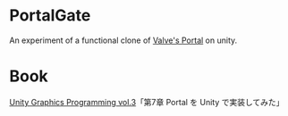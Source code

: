 # PortalGate
An experiment of a functional clone of [Valve's Portal](https://store.steampowered.com/app/400/Portal/?l=japanese) on unity.
 
# Book
[Unity Graphics Programming vol.3](https://indievisuallab.stores.jp/items/5bc08f64a6e6ee273e000e4b)「第7章 Portal を Unity で実装してみた」
